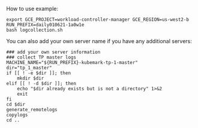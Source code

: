 How to use example:
```
export GCE_PROJECT=workload-controller-manager GCE_REGION=us-west2-b RUN_PREFIX=daily010621-1a0w1e
bash logcollection.sh
```

You can also add your own server name if you have any additional servers:
```
### add your own server information
### collect TP master logs
MACHINE_NAME="${RUN_PREFIX}-kubemark-tp-1-master"
dir="tp_1_master"
if [[ ! -e $dir ]]; then
    mkdir $dir
elif [[ ! -d $dir ]]; then
    echo "$dir already exists but is not a directory" 1>&2
    exit
fi
cd $dir
generate_remotelogs
copylogs
cd ..
```
